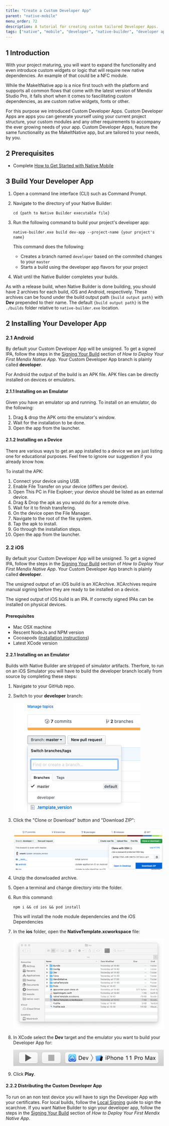 ```yaml
---
title: "Create a Custom Developer App"
parent: "native-mobile"
menu_order: 72
description: A tutorial for creating custom tailored Developer Apps.
tags: ["native", "mobile", "developer", "native-builder", "developer app", "make it native"]
---
```


## 1 Introduction

With your project maturing, you will want to expand the functionality and even introduce custom widgets or logic that will require new native dependencies. An example of that could be a NFC module. 

While the MakeItNative app is a nice first touch with the platform and supports all common flows that come with the latest version of Mendix Studio Pro, it falls short when it comes to fascilitating custom dependencies, as are custom native widgets, fonts or other.

For this purpose we introduced Custom Developer Apps. Custom Developer Apps are apps you can generate yourself using your current project structure, your custom modules and any other requirements to accompany the ever growing needs of your app. Custom Developer Apps, feature the same functionality as the MakeItNative app, but are tailored to your needs, by you.

## 2 Prerequisites

* Complete [How to Get Started with Native Mobile](/howto/mobile/getting-started-with-native-mobile)

## 3 Build Your Developer App

1. Open a command line interface (CLI) such as Command Prompt.
2. Navigate to the directory of your Native Builder:

   ```
   cd {path to Native Builder executable file}
   ```

3. Run the following command to build your project's developer app:

   ```
   native-builder.exe build dev-app --project-name {your project's name}
   ```

   This command does the following:

   * Creates a branch named `developer` based on the commited changes to your `master`
   * Starts a build using the developer app flavors for your project

4. Wait until the Native Builder completes your builds.

As with a release build, when Native Builder is done building, you should have 2 archives for each build, iOS and Android, respectively. These archives can be found under the build output path `{build output path}` with **Dev** prepended to their name. The default `{build output path}` is the `./builds` folder relative to `native-builder.exe` location.

## 2 Installing Your Developer App

### 2.1 Android

By default your Custom Developer App will be unsigned. To get a signed IPA, follow the steps in the [Signing Your Build](deploying-native-app.md#signing-a-build) section of *How to Deploy Your First Mendix Native App*. Your Custom Developer App branch is plainly called **developer**.

For Android the output of the build is an APK file. APK files can be directly installed on devices or emulators.

#### 2.1.1 Installing on an Emulator

Given you have an emulator up and running. To install on an emulator, do the following:

1. Drag & drop the APK onto the emulator's window.
2. Wait for the installation to be done.
3. Open the app from the launcher.

#### 2.1.2 Installing on a Device

There are various ways to get an app installed to a device we are just listing one for educational purposes. Feel free to ignore our suggestion if you already know how.

To install the APK:

1. Connect your device using USB.
2. Enable File Transfer on your device (differs per device).
3. Open This PC in File Exploer; your device should be listed as an external device.
4. Drag & Drop the apk as you would do for a remote drive.
5. Wait for it to finish transfering.
6. On the device open the File Manager.
7. Navigate to the root of the file system.
8. Tap the apk to install.
9. Go through the installation steps.
10. Open the app from the launcher.

### 2.2 iOS

By default your Custom Developer App will be unsigned. To get a signed IPA, follow the steps in the [Signing Your Build](deploying-native-app.md#signing-a-build) section of *How to Deploy Your First Mendix Native App*. Your Custom Developer App branch is plainly called **developer**.

The unsigned output of an iOS build is an XCArchive. XCArchives require manual signing before they are ready to be installed on a device.

The signed output of iOS build is an IPA. If correctly signed IPAs can be installed on physical devices.

#### Prerequisites

* Mac OSX machine
* Rescent NodeJs and NPM version
* Cocoapods ([installation instructions](https://cocoapods.org/#install))
* Latest XCode version


#### 2.2.1 Installing on an Emulator

Builds with Native Builder are stripped of simulator artifacts. Therfore, to run on an iOS Simulator you will have to build the developer branch locally from source by completing these steps:

1. Navigate to your GitHub repo.
2. Switch to your **developer** branch:
    
   ![Switch branch on Github](attachments/how-to-devapps/github-branch-switching.png)
    
3. Click the "Clone or Download" button and "Download ZIP":

   ![Download repository](attachments/how-to-devapps/github-download-branch.png)
   
4. Unzip the donwloaded archive.
5. Open a terminal and change directory into the folder.
6. Run this command:

   ```
   npm i && cd ios && pod install
   ```
 
   This will install the node module dependencies and the iOS Dependencies
7. In the **ios** folder, open the **NativeTemplate.xcworkspace** file:

   ![iOS folder structure](attachments/how-to-devapps/ios-folder.png)

8. In XCode select the **Dev** target and the emulator you want to build your Developer App for:

   ![Dev target selection](attachments/how-to-devapps/xcode-target-selection.png)

9. Click **Play**.

#### 2.2.2 Distributing the Custom Developer App

To run on an non test device you will have to sign the Developer App with your certificates.
For local builds, follow the [Local Signing](deploying-native-app.md#ios-local-signing) guide to sign the xcarchive. If you want Native Builder to sign your developer app, follow the steps in the [Signing Your Build](deploying-native-app.md#signing-a-build) section of *How to Deploy Your First Mendix Native App*.
